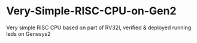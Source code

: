 # Very-Simple-RISC-CPU-on-Gen2
Very simple RISC CPU based on part of RV32I, verified &amp; deployed running leds on Genesys2
